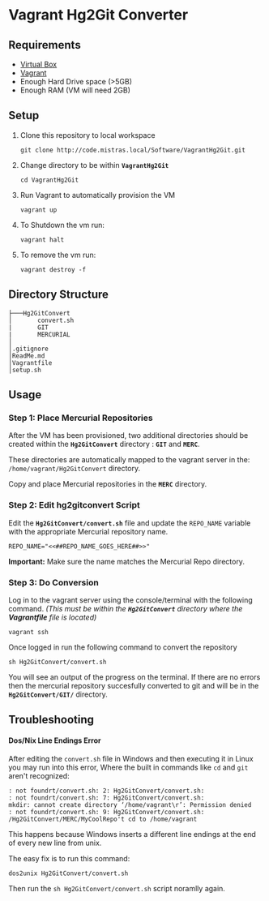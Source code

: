 # Vagrant Hg2Git Converter

## Requirements

 - [Virtual Box](https://www.virtualbox.org/wiki/Downloads)     
 - [Vagrant](https://www.vagrantup.com/downloads.html)
 - Enough Hard Drive space (>5GB)
 - Enough RAM (VM will need 2GB)


## Setup

 1. Clone this repository to local workspace
	```
	git clone http://code.mistras.local/Software/VagrantHg2Git.git
	```

 2. Change directory to be within **`VagrantHg2Git`**
	```
	cd VagrantHg2Git
	```
		
 3. Run Vagrant to automatically provision the VM
	```
	vagrant up
	```

 4. To Shutdown the vm run:
	```
	vagrant halt	
	```

 5. To remove the vm run:
	```
	vagrant destroy -f
	```

## Directory Structure

	├───Hg2GitConvert
    │       convert.sh
    |       GIT
    |       MERCURIAL    
    │   	
    │.gitignore
    │ReadMe.md
    │Vagrantfile
    │setup.sh
	
    
## Usage

### Step 1: Place Mercurial Repositories

After the VM has been provisioned, two additional directories should be created within the **`Hg2GitConvert`** directory : **`GIT`** and **`MERC`**.

These directories are automatically mapped to the vagrant server in the: `/home/vagrant/Hg2GitConvert` directory.

Copy and place Mercurial repositories in the **`MERC`** directory.

### Step 2: Edit hg2gitconvert Script

Edit the **`Hg2GitConvert/convert.sh`** file and update the `REPO_NAME` variable with the appropriate Mercurial repository name. 


```
REPO_NAME="<<##REPO_NAME_GOES_HERE##>>"
```

**Important:** Make sure the name matches the Mercurial Repo directory.

### Step 3: Do Conversion

Log in to the vagrant server using the console/terminal with the following command. _(This must be within the **`Hg2GitConvert`** directory where the **Vagrantfile** file is located)_

```
vagrant ssh
```

Once logged in run the following command to convert the repository

```
sh Hg2GitConvert/convert.sh
```

You will see an output of the progress on the terminal. If there are no errors then the mercurial repository succesfully converted to git and will be in the **`Hg2GitConvert/GIT/`** directory.


## Troubleshooting

#### Dos/Nix Line Endings Error

After editing the `convert.sh` file in Windows and then executing it in Linux you may run into this error, Where the built in commands like `cd` and `git` aren't recognized: 

```
: not foundrt/convert.sh: 2: Hg2GitConvert/convert.sh:
: not foundrt/convert.sh: 7: Hg2GitConvert/convert.sh:
mkdir: cannot create directory ‘/home/vagrant\r’: Permission denied
: not foundrt/convert.sh: 9: Hg2GitConvert/convert.sh:
/Hg2GitConvert/MERC/MyCoolRepo't cd to /home/vagrant

```

This happens because Windows inserts a different line endings at the end of every new line from unix. 

The easy fix is to run this command:

```
dos2unix Hg2GitConvert/convert.sh
```

Then run the `sh Hg2GitConvert/convert.sh` script noramlly again.
